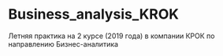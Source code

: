 # Business_analysis_KROK
Летняя практика на 2 курсе (2019 года) в компании КРОК по направлению Бизнес-аналитика
